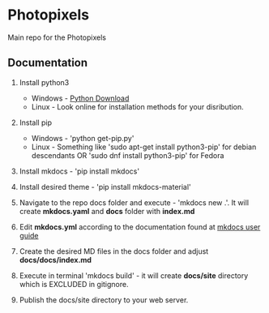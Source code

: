 # Photopixels
Main repo for the Photopixels

## Documentation
1. Install python3
    - Windows - [Python Download](https://www.python.org/downloads/)
    - Linux - Look online for installation methods for your disribution.

2. Install pip 
    - Windows  - 'python get-pip.py'
    - Linux  - Something like 'sudo apt-get install python3-pip' for debian descendants OR 'sudo dnf install python3-pip' for Fedora
3. Install mkdocs - 'pip install mkdocs'
4. Install desired theme - 'pip install mkdocs-material'
5. Navigate to the repo docs folder and execute - 'mkdocs new .'. It will create **mkdocs.yaml** and **docs** folder with **index.md**
5. Edit **mkdocs.yml** according to the documentation found at [mkdocs user guide](https://www.mkdocs.org/user-guide/)
6. Create the desired MD files in the docs folder and adjust **docs/docs/index.md**
7. Execute in terminal 'mkdocs build' - it will create **docs/site** directory which is EXCLUDED in gitignore.
8. Publish the docs/site directory to your web server. 